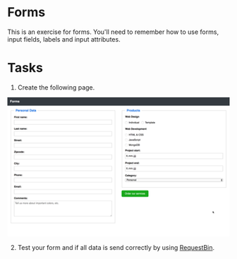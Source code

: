 # Forms

This is an exercise for forms. You'll need to remember how to use forms, input fields, labels and input attributes.

# Tasks

1.  Create the following page.

![Index page](./images/index.png)

2.  Test your form and if all data is send correctly by using [RequestBin](https://requestbin.fullcontact.com/).
